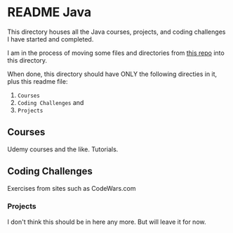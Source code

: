 # README Java

This directory houses all the Java courses, projects, and coding challenges I have started and completed.

I am in the process of moving some files and directories from [this repo](https://github.com/JamieBort/CodeChallenges) into this directory.

When done, this directory should have ONLY the following directies in it, plus this readme file:
1. `Courses`
2. `Coding Challenges` and
3. `Projects`

## Courses
Udemy courses and the like.
Tutorials.

## Coding Challenges
Exercises from sites such as CodeWars.com

### Projects
I don't think this should be in here any more. But will leave it for now.
